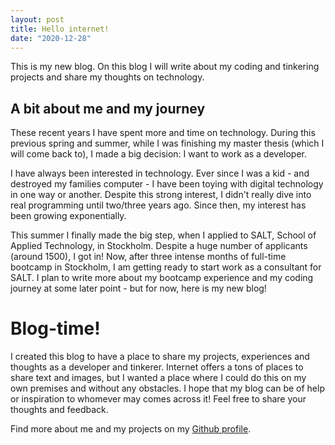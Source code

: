 ```yaml
---
layout: post
title: Hello internet!
date: "2020-12-28"
---
```


This is my new blog. On this blog I will write about my coding and tinkering projects and share my thoughts on technology.

## A bit about me and my journey

These recent years I have spent more and time on technology. During this previous spring and summer, while I was finishing my master thesis (which I will come back to), I made a big decision: I want to work as a developer.

I have always been interested in technology. Ever since I was a kid - and destroyed my families computer - I have been toying with digital technology in one way or another. Despite this strong interest, I didn't really dive into real programming until two/three years ago. Since then, my interest has been growing exponentially.

This summer I finally made the big step, when I applied to SALT, School of Applied Technology, in Stockholm. Despite a huge number of applicants (around 1500), I got in! Now, after three intense months of full-time bootcamp in Stockholm, I am getting ready to start work as a consultant for SALT. I plan to write more about my bootcamp experience and my coding journey at some later point - but for now, here is my new blog!

# Blog-time!

I created this blog to have a place to share my projects, experiences and thoughts as a developer and tinkerer. Internet offers a tons of places to share text and images, but I wanted a place where I could do this on my own premises and without any obstacles. I hope that my blog can be of help or inspiration to whomever may comes across it! Feel free to share your thoughts and feedback.

Find more about me and my projects on my [Github profile](https://github.com/mountwebs).
